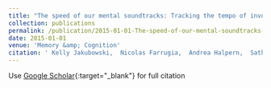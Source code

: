 ```yaml
---
title: "The speed of our mental soundtracks: Tracking the tempo of involuntary musical imagery in everyday life"
collection: publications
permalink: /publication/2015-01-01-The-speed-of-our-mental-soundtracks-Tracking-the-tempo-of-involuntary-musical-imagery-in-everyday-life
date: 2015-01-01
venue: 'Memory &amp; Cognition'
citation: ' Kelly Jakubowski,  Nicolas Farrugia,  Andrea Halpern,  Sathish Sankarpandi,  Lauren Stewart, &quot;The speed of our mental soundtracks: Tracking the tempo of involuntary musical imagery in everyday life.&quot; Memory &amp;amp; Cognition, 2015.'
---
```

Use [Google Scholar](https://scholar.google.com/scholar?q=The+speed+of+our+mental+soundtracks:+Tracking+the+tempo+of+involuntary+musical+imagery+in+everyday+life){:target="_blank"} for full citation